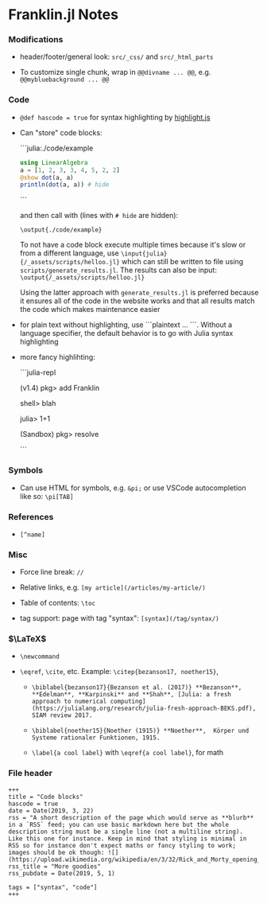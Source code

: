# Franklin.jl Notes

### Modifications

- header/footer/general look: `src/_css/` and `src/_html_parts`
  
- To customize single chunk, wrap in `@@divname ... @@`, e.g. `@@mybluebackground ... @@`
  

### Code

- `@def hascode = true` for syntax highlighting by [highlight.js](https://highlightjs.org/)
  
- Can "store" code blocks:
  
  \`\`\`julia:./code/example
  
  ```julia
  using LinearAlgebra
  a = [1, 2, 3, 3, 4, 5, 2, 2]
  @show dot(a, a)
  println(dot(a, a)) # hide
  ```
  
  \`\`\`
  
  and then call with (lines with `# hide` are hidden):
  
  `\output{./code/example}`
  
  To not have a code block execute multiple times because it's slow or from a different language, use `\input{julia}{/_assets/scripts/helloo.jl}` which can still be written to file using `scripts/generate_results.jl`. The results can also be input: `\output{/_assets/scripts/helloo.jl}`
  
  Using the latter approach with `generate_results.jl` is preferred because it ensures all of the code in the website works and that all results match the code which makes maintenance easier
  
- for plain text without highlighting, use \`\`\`plaintext ... \`\`\`. Without a language specifier, the default behavior is to go with Julia syntax highlighting
  
- more fancy highlihting:
  
  \`\`\`julia-repl
  
  (v1.4) pkg> add Franklin
  
  shell> blah
  
  julia> 1+1
  
  (Sandbox) pkg> resolve
  
  \`\`\`
  

### Symbols

- Can use HTML for symbols, e.g. `&pi;` or use VSCode autocompletion like so: `\pi[TAB]`
  

### References

- `[^name]`
  

### Misc

- Force line break: `//`
  
- Relative links, e.g. `[my article](/articles/my-article/)`
  
- Table of contents: `\toc`
  
- tag support: page with tag "syntax": `[syntax](/tag/syntax/)`
  

### $\LaTeX$

- `\newcommand`
  
- `\eqref`, `\cite`, etc. Example: `\citep{bezanson17, noether15}`,
  
  - `\biblabel{bezanson17}{Bezanson et al. (2017)} **Bezanson**, **Edelman**, **Karpinski** and **Shah**, [Julia: a fresh approach to numerical computing](https://julialang.org/research/julia-fresh-approach-BEKS.pdf), SIAM review 2017.`
    
  - `\biblabel{noether15}{Noether (1915)} **Noether**,  Körper und Systeme rationaler Funktionen, 1915.`
    
  - `\label{a cool label}` with `\eqref{a cool label}`, for math
    

### File header

```
+++
title = "Code blocks"
hascode = true
date = Date(2019, 3, 22)
rss = "A short description of the page which would serve as **blurb** in a `RSS` feed; you can use basic markdown here but the whole description string must be a single line (not a multiline string). Like this one for instance. Keep in mind that styling is minimal in RSS so for instance don't expect maths or fancy styling to work; images should be ok though: ![](https://upload.wikimedia.org/wikipedia/en/3/32/Rick_and_Morty_opening_credits.jpeg)"
rss_title = "More goodies"
rss_pubdate = Date(2019, 5, 1)

tags = ["syntax", "code"]
+++
```